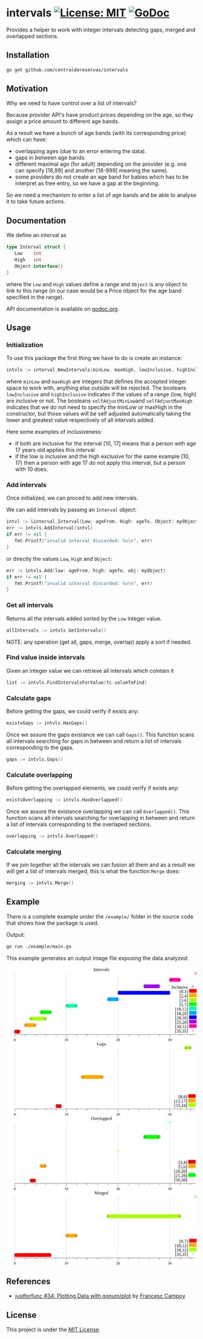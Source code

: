 # intervals [![License: MIT](https://img.shields.io/badge/License-MIT-yellow.svg)](https://opensource.org/licenses/MIT) [![GoDoc](https://godoc.org/github.com/centraldereservas/intervals?status.svg)](https://godoc.org/github.com/centraldereservas/intervals)

Provides a helper to work with integer intervals detecting gaps, merged and overlapped sections.

## Installation

```sh
go get github.com/centraldereservas/intervals
```

## Motivation

Why we need to have control over a list of intervals?

Because provider API's have product prices depending on the age, so they assign a price amount to different age bands.

As a result we have a bunch of age bands (with its corresponding price) which can have:

- overlapping ages (due to an error entering the data).
- gaps in between age bands.
- different maximal age (for adult) depending on the provider (e.g. one can specify [18,99] and another [18-999] meaning the same).
- some providers do not create an age band for babies which has to be interpret as free entry, so we have a gap at the beginning.

So we need a mechanism to enter a list of age bands and be able to analyse it to take future actions.

## Documentation

We define an interval as

```go
type Interval struct {
   Low    int
   High   int
   Object interface{}
}
```

where the `Low` and `High` values define a range and `Object` is any object to link to this range (in our case would be a Price object for the age band specified in the range).

API documentation is available on [godoc.org][doc].

## Usage

### Initialization

To use this package the first thing we have to do is create an instance:

```go
intvls := interval.NewIntervals(minLow, maxHigh, lowInclusive, highInclusive, selfAdjustMinLow, selfAdjustMaxHigh)
```

where `minLow` and `maxHigh` are integers that defines the accepted integer space to work with, anything else outside will be rejected. The booleans `lowInclusive` and `highInclusive` indicates if the values of a range (low, high) are inclusive or not. The booleans `selfAdjustMinLow`and `selfAdjustMaxHigh` indicates that we do not need to specify the minLow or maxHigh in the constructor, but those values will be self adjusted automatically taking the lower and greatest value  respectively of all intervals added.

Here some examples of inclusiveness:

- if both are inclusive for the interval [10, 17] means that a person with age 17 years old applies this interval
- if the low is inclusive and the high exclusive for the same example [10, 17) then a person with age 17 do not apply this interval, but a person with 10 does.

### Add intervals

Once initialized, we can proced to add new intervals.

We can add intervals by passing an `Interval` object:

```go
intvl := &interval.Interval{Low: ageFrom, High: ageTo, Object: myObject}
err := intvls.AddInterval(intvl)
if err != nil {
   fmt.Printf("invalid interval discarded: %v\n", err)
}
```

or directly the values `Low`, `High` and `Object`:

```go
err := intvls.Add(low: ageFrom, high: ageTo, obj: myObject)
if err != nil {
   fmt.Printf("invalid interval discarded: %v\n", err)
}
```

### Get all intervals

Returns all the intervals added sorted by the `Low` integer value.

```go
allIntervals := intvls.GetIntervals()
```

NOTE: any operation (get all, gaps, merge, overlap) apply a sort if needed.

### Find value inside intervals

Given an integer value we can retrieve all intervals which cointain it

```go
list := intvls.FindIntervalsForValue(tc.valueToFind)
```

### Calculate gaps

Before getting the gaps, we could verify if exists any:

```go
existsGaps := intvls.HasGaps() 
```

Once we assure the gaps existance we can call `Gaps()`. This function scans all intervals searching for gaps in between and return a list of intervals corresponding to the gaps.

```go
gaps := intvls.Gaps()
```

### Calculate overlapping

Before getting the overlapped elements, we could verify if exists any:

```go
existsOverlapping := intvls.HasOverlapped() 
```

Once we assure the existance overlapping we can call `Overlapped()`. This function scans all intervals searching for overlapping in between and return a list of intervals corresponding to the overlaped sections.

```go
overlapping := intvls.Overlapped()
```

### Calculate merging

If we join together all the intervals we can fusion all them and as a result we will get a list of intervals merged, this is what the function `Merge` does:

```go
merging := intvls.Merge() 
```


## Example

There is a complete example under the `/example/` folder in the source code that shows how the package is used.

Output:

```sh
go run ./example/main.go
```

This example generates an output image file exposing the data analyzed:

![alt text](./example/out.png)


## References

* [justforfunc #34: Plotting Data with gonum/plot](https://youtu.be/ihP7lQivA6M) by [Francesc Campoy](https://github.com/campoy)


## License

This project is under the [MIT License][mit].

[mit]: https://github.com/centraldereservas/intervals/blob/master/LICENSE
[doc]: https://godoc.org/github.com/centraldereservas/intervals